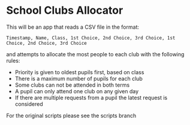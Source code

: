 # School Clubs Allocator

This will be an app that reads a CSV file in the format: 

```Timestamp, Name, Class, 1st Choice, 2nd Choice, 3rd Choice, 1st Choice, 2nd Choice, 3rd Choice```

and attempts to allocate the most people to each club with the following rules:

* Priority is given to oldest pupils first, based on class
* There is a maximum number of pupils for each club
* Some clubs can not be attended in both terms
* A pupil can only attend one club on any given day
* If there are multiple requests from a pupil the latest request is considered  

For the original scripts please see the scripts branch
